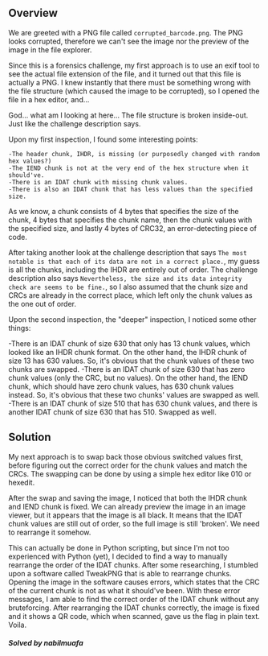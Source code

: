## Overview

We are greeted with a PNG file called `corrupted_barcode.png`. The PNG looks corrupted, therefore we can't see the image nor the preview of the image in the file explorer.

Since this is a forensics challenge, my first approach is to use an exif tool to see the actual file extension of the file, and it turned out that this file is actually a PNG. I knew instantly that there must be something wrong with the file structure (which caused the image to be corrupted), so I opened the file in a hex editor, and...

God... what am I looking at here... The file structure is broken inside-out. Just like the challenge description says.

Upon my first inspection, I found some interesting points:
```
-The header chunk, IHDR, is missing (or purposedly changed with random hex values?)
-The IEND chunk is not at the very end of the hex structure when it should've.
-There is an IDAT chunk with missing chunk values.
-There is also an IDAT chunk that has less values than the specified size.
```

As we know, a chunk consists of 4 bytes that specifies the size of the chunk, 4 bytes that specifies the chunk name, then the chunk values with the specified size, and lastly 4 bytes of CRC32, an error-detecting piece of code.

After taking another look at the challenge description that says `The most notable is that each of its data are not in a correct place.`, my guess is all the chunks, including the IHDR are entirely out of order. The challenge description also says `Nevertheless, the size and its data integrity check are seems to be fine.`, so I also assumed that the chunk size and CRCs are already in the correct place, which left only the chunk values as the one out of order.

Upon the second inspection, the "deeper" inspection, I noticed some other things:

-There is an IDAT chunk of size 630 that only has 13 chunk values, which looked like an IHDR chunk format. On the other hand, the IHDR chunk of size 13 has 630 values. So, it's obvious that the chunk values of these two chunks are swapped.
-There is an IDAT chunk of size 630 that has zero chunk values (only the CRC, but no values). On the other hand, the IEND chunk, which should have zero chunk values, has 630 chunk values instead. So, it's obvious that these two chunks' values are swapped as well.
-There is an IDAT chunk of size 510 that has 630 chunk values, and there is another IDAT chunk of size 630 that has 510. Swapped as well.

## Solution

My next approach is to swap back those obvious switched values first, before figuring out the correct order for the chunk values and match the CRCs. The swapping can be done by using a simple hex editor like 010 or hexedit.

After the swap and saving the image, I noticed that both the IHDR chunk and IEND chunk is fixed. We can already preview the image in an image viewer, but it appears that the image is all black. It means that the IDAT chunk values are still out of order, so the full image is still 'broken'. We need to rearrange it somehow.

This can actually be done in Python scripting, but since I'm not too experienced with Python (yet), I decided to find a way to manually rearrange the order of the IDAT chunks. After some researching, I stumbled upon a software called TweakPNG that is able to rearrange chunks. Opening the image in the software causes errors, which states that the CRC of the current chunk is not as what it should've been. With these error messages, I am able to find the correct order of the IDAT chunk without any bruteforcing. After rearranging the IDAT chunks correctly, the image is fixed and it shows a QR code, which when scanned, gave us the flag in plain text. Voila.

##### Solved by nabilmuafa

